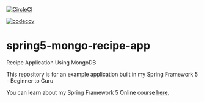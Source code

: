 [![CircleCI](https://circleci.com/gh/DanielPalafox/spring5-mongo-recipe-app.svg?style=svg)](https://circleci.com/gh/DanielPalafox/spring5-mongo-recipe-app)

[![codecov](https://codecov.io/gh/DanielPalafox/spring5-mongo-recipe-app/branch/master/graph/badge.svg)](https://codecov.io/gh/DanielPalafox/spring5-mongo-recipe-app)

# spring5-mongo-recipe-app
Recipe Application Using MongoDB

This repository is for an example application built in my Spring Framework 5 - Beginner to Guru

You can learn about my Spring Framework 5 Online course [here.](http://courses.springframework.guru/p/spring-framework-5-begginer-to-guru/?product_id=363173)
